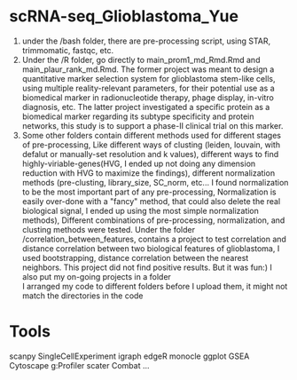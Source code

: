 # scRNA-seq_Glioblastoma_Yue
1. under the /bash folder, there are pre-processing script, using STAR, trimmomatic, fastqc, etc.
2. Under the /R folder, go directly to main_prom1_md_Rmd.Rmd and main_plaur_rank_md.Rmd. The former project was meant to design a quantitative marker selection system for glioblastoma stem-like cells, using multiple reality-relevant parameters, for their potential use as a biomedical marker in radionucleotide therapy, phage display, in-vitro diagnosis, etc. The latter project investigated a specific protein as a biomedical marker regarding its subtype specificity and protein networks, this study is to support a phase-II clinical trial on this marker. 
3. Some other folders contain different methods used for different stages of pre-processing, Like different ways of clusting (leiden, louvain, with defalut or manually-set resolution and k values), different ways to find highly-viriable-genes(HVG, I ended up not doing any dimension reduction with HVG to maximize the findings), different normalization methods (pre-clusting, library_size, SC_norm, etc... I found normalization to be the most important part of any pre-processing, Normalization is easily over-done with a "fancy" method, that could also delete the real biological signal, I ended up using the most simple normalization methods), Different combinations of pre-processing, normalization, and clusting methods were tested.
Under the folder /correlation_between_features, contains a project to test correlation and distance correlation between two biological features of glioblastoma, I used bootstrapping, distance correlation between the nearest neighbors. This project did not find positive results. But it was fun:)
I also put my on-going projects in a folder  
I arranged my code to different folders before I upload them, it might not match the directories in the code  

# Tools
scanpy
SingleCellExperiment
igraph
edgeR
monocle
ggplot
GSEA 
Cytoscape
g:Profiler
scater
Combat
...
